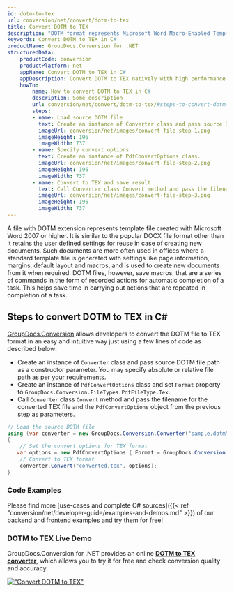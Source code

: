 ```yaml
---
id: dotm-to-tex
url: conversion/net/convert/dotm-to-tex
title: Convert DOTM to TEX
description: "DOTM format represents Microsoft Word Macro-Enabled Template with .dotm extension. Learn how to convert DOTM to TEX file programmatically in C# language using GroupDocs.Conversion for .NET library."
keywords: Convert DOTM to TEX in C#
productName: GroupDocs.Conversion for .NET
structuredData:
    productCode: conversion
    productPlatform: net
    appName: Convert DOTM to TEX in C#
    appDescription: Convert DOTM to TEX natively with high performance using C# language and server side GroupDocs.Conversion for .NET APIs, without the use of any software like Microsoft or Open Office.
    howTo:
        name: How to convert DOTM to TEX in C# 
        description: Some description
        url: conversion/net/convert/dotm-to-tex/#steps-to-convert-dotm-to-tex-in-c
        steps:
        - name: Load source DOTM file 
          text: Create an instance of Converter class and pass source DOTM file path as a constructor parameter. You may specify absolute or relative file path as per your requirements. 
          imageUrl: conversion/net/images/convert-file-step-1.png
          imageHeight: 196
          imageWidth: 737
        - name: Specify convert options 
          text: Create an instance of PdfConvertOptions class.
          imageUrl: conversion/net/images/convert-file-step-2.png
          imageHeight: 196
          imageWidth: 737
        - name: Convert to TEX and save result 
          text: Call Converter class Convert method and pass the filename for the converted HTML file and the PdfConvertOptions object from the previous step as parameters.
          imageUrl: conversion/net/images/convert-file-step-3.png
          imageHeight: 196
          imageWidth: 737
---
```


A file with DOTM extension represents template file created with Microsoft Word 2007 or higher. It is similar to the popular DOCX file format other than it retains the user defined settings for reuse in case of creating new documents. Such documents are more often used in offices where a standard template file is generated with settings like page information, margins, default layout and macros, and is used to create new documents from it when required. DOTM files, however, save macros, that are a series of commands in the form of recorded actions for automatic completion of a task. This helps save time in carrying out actions that are repeated in completion of a task.

## Steps to convert DOTM to TEX in C#

[GroupDocs.Conversion](https://products.groupdocs.com/conversion/net) allows developers to convert the DOTM file to TEX format in an easy and intuitive way just using a few lines of code as described below:

* Create an instance of `Converter` class and pass source DOTM file path as a constructor parameter. You may specify absolute or relative file path as per your requirements. 
* Create an instance of `PdfConvertOptions` class and set `Format` property to `GroupDocs.Conversion.FileTypes.PdfFileType.Tex`.
* Call `Converter` class `Convert` method and pass the filename for the converted TEX file and the `PdfConvertOptions` object from the previous step as parameters.

```csharp
// Load the source DOTM file
using (var converter = new GroupDocs.Conversion.Converter("sample.dotm"))
{
    // Set the convert options for TEX format
   var options = new PdfConvertOptions { Format = GroupDocs.Conversion.FileTypes.PdfFileType.Tex };
    // Convert to TEX format
    converter.Convert("converted.tex", options);
}
```

### Code Examples

Please find more [use-cases and complete C# sources]({{< ref "conversion/net/developer-guide/examples-and-demos.md" >}}) of our backend and frontend examples and try them for free!

### DOTM to TEX Live Demo

GroupDocs.Conversion for .NET provides an online [**DOTM to TEX converter**](https://products.groupdocs.app/conversion/dotm-to-tex), which allows you to try it for free and check conversion quality and accuracy.

[!["Convert DOTM to TEX"](conversion/net/images/convert-to-tex/convert-dotm-to-tex.png)](https://products.groupdocs.app/conversion/dotm-to-tex)